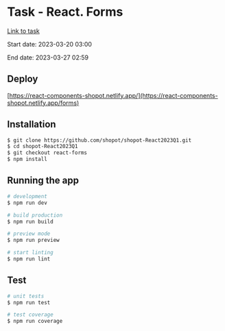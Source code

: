 # Task - React. Forms

[Link to task](https://github.com/rolling-scopes-school/tasks/tree/master/react/modules/module02)

Start date: 2023-03-20 03:00

End date: 2023-03-27 02:59

## Deploy

[https://react-components-shopot.netlify.app/](https://react-components-shopot.netlify.app/forms)

## Installation

```bash
$ git clone https://github.com/shopot/shopot-React2023Q1.git
$ cd shopot-React2023Q1
$ git checkout react-forms
$ npm install
```

## Running the app

```bash
# development
$ npm run dev

# build production
$ npm run build

# preview mode
$ npm run preview

# start linting
$ npm run lint
```

## Test

```bash
# unit tests
$ npm run test

# test coverage
$ npm run coverage
```
